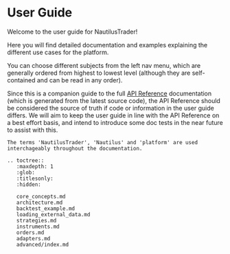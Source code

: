 # User Guide

Welcome to the user guide for NautilusTrader!

Here you will find detailed documentation and examples explaining the different 
use cases for the platform.

You can choose different subjects from the left nav menu, which are generally ordered from
highest to lowest level (although they are self-contained and can be read in any order).

Since this is a companion guide to the full [API Reference](../api_reference/index.md) 
documentation (which is generated from the latest source code), the API Reference should be considered
the source of truth if code or information in the user guide differs. We will aim to keep the
user guide in line with the API Reference on a best effort basis, and intend to introduce some doc tests
in the near future to assist with this.

```{note}
The terms 'NautilusTrader', 'Nautilus' and 'platform' are used interchageably throughout the documentation.
```

```{eval-rst}
.. toctree::
   :maxdepth: 1
   :glob:
   :titlesonly:
   :hidden:
   
   core_concepts.md
   architecture.md
   backtest_example.md
   loading_external_data.md
   strategies.md
   instruments.md
   orders.md
   adapters.md
   advanced/index.md
```
